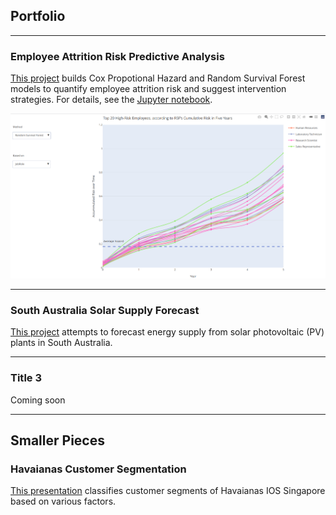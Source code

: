 ## Portfolio

---

### Employee Attrition Risk Predictive Analysis

[This project](/projects/employee-attrition/risk-assessment.html) builds Cox Propotional Hazard and Random Survival Forest models to quantify employee attrition risk and suggest intervention strategies. For details, see the [Jupyter notebook](https://nbviewer.org/github/ShuuheiAlb/shuuheialb.github.io/blob/main/projects/employee-attrition/risk-assessment.ipynb).

<img src="images/employee_attrition_1.png?raw=true"/>

---

### South Australia Solar Supply Forecast

[This project](https://nbviewer.org/github/ShuuheiAlb/shuuheialb.github.io/blob/main/projects/sa-solar-supply/forecast.ipynb) attempts to forecast energy supply from solar photovoltaic (PV) plants in South Australia.

---

### Title 3

Coming soon

---

## Smaller Pieces

### Havaianas Customer Segmentation

[This presentation](https://public.tableau.com/app/profile/edwin.s8490/viz/CustomerSegmentationfromHavaianasPOSReceipts/Report) classifies customer segments of Havaianas IOS Singapore based on various factors.